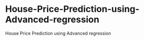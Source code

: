 # House-Price-Prediction-using-Advanced-regression
House Price Prediction using Advanced regression
